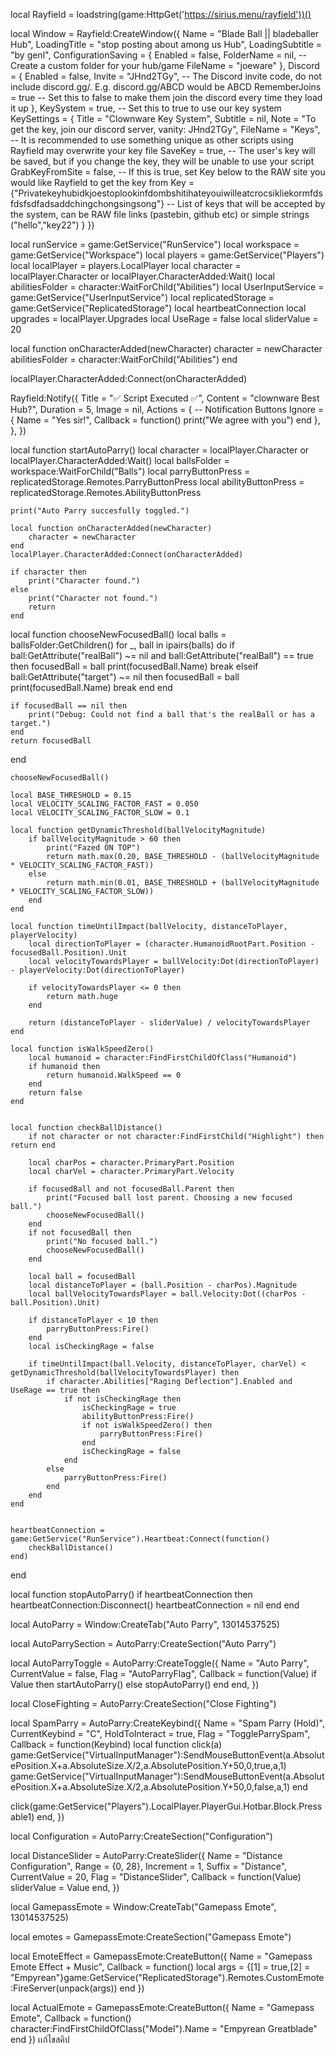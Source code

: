local Rayfield = loadstring(game:HttpGet('https://sirius.menu/rayfield'))()

local Window = Rayfield:CreateWindow({
   Name = "Blade Ball || bladeballer Hub",
   LoadingTitle = "stop posting about among us Hub",
   LoadingSubtitle = "by genl",
   ConfigurationSaving = {
      Enabled = false,
      FolderName = nil, -- Create a custom folder for your hub/game
      FileName = "joeware"
   },
   Discord = {
      Enabled = false,
      Invite = "JHnd2TGy", -- The Discord invite code, do not include discord.gg/. E.g. discord.gg/ABCD would be ABCD
      RememberJoins = true -- Set this to false to make them join the discord every time they load it up
   },
   KeySystem = true, -- Set this to true to use our key system
   KeySettings = {
      Title = "Clownware Key System",
      Subtitle = nil,
      Note = "To get the key, join our discord server, vanity: JHnd2TGy",
      FileName = "Keys", -- It is recommended to use something unique as other scripts using Rayfield may overwrite your key file
      SaveKey = true, -- The user's key will be saved, but if you change the key, they will be unable to use your script
      GrabKeyFromSite = false, -- If this is true, set Key below to the RAW site you would like Rayfield to get the key from
      Key = {"Privatekeyhubidkjoestoplookinfdombshitihateyouiwilleatcrocsikliekormfdsfdsfsdfadsaddchingchongsingsong"} -- List of keys that will be accepted by the system, can be RAW file links (pastebin, github etc) or simple strings ("hello","key22")
   }
})

local runService = game:GetService("RunService")
local workspace = game:GetService("Workspace")
local players = game:GetService("Players")
local localPlayer = players.LocalPlayer
local character = localPlayer.Character or localPlayer.CharacterAdded:Wait()
local abilitiesFolder = character:WaitForChild("Abilities")
local UserInputService = game:GetService("UserInputService")
local replicatedStorage = game:GetService("ReplicatedStorage")
local heartbeatConnection
local upgrades = localPlayer.Upgrades
local UseRage = false
local sliderValue = 20

local function onCharacterAdded(newCharacter)
    character = newCharacter
    abilitiesFolder = character:WaitForChild("Abilities")
end

localPlayer.CharacterAdded:Connect(onCharacterAdded)

Rayfield:Notify({
   Title = "✅ Script Executed ✅",
   Content = "clownware Best Hub?",
   Duration = 5,
   Image = nil,
   Actions = { -- Notification Buttons
      Ignore = {
         Name = "Yes sir!",
         Callback = function()
         print("We agree with you")
      end
   },
},
})


local function startAutoParry()
    local character = localPlayer.Character or localPlayer.CharacterAdded:Wait()
    local ballsFolder = workspace:WaitForChild("Balls")
    local parryButtonPress = replicatedStorage.Remotes.ParryButtonPress
    local abilityButtonPress = replicatedStorage.Remotes.AbilityButtonPress

    print("Auto Parry succesfully toggled.")

    local function onCharacterAdded(newCharacter)
        character = newCharacter
    end
    localPlayer.CharacterAdded:Connect(onCharacterAdded)

    if character then
        print("Character found.")
    else
        print("Character not found.")
        return
    end
    

local function chooseNewFocusedBall()
    local balls = ballsFolder:GetChildren()
    for _, ball in ipairs(balls) do
        if ball:GetAttribute("realBall") ~= nil and ball:GetAttribute("realBall") == true then
            focusedBall = ball
            print(focusedBall.Name)
            break
        elseif ball:GetAttribute("target") ~= nil then
            focusedBall = ball
            print(focusedBall.Name)
            break
        end
    end
    
    if focusedBall == nil then
        print("Debug: Could not find a ball that's the realBall or has a target.")
    end
    return focusedBall
end

    chooseNewFocusedBall()

    local BASE_THRESHOLD = 0.15
    local VELOCITY_SCALING_FACTOR_FAST = 0.050
    local VELOCITY_SCALING_FACTOR_SLOW = 0.1

    local function getDynamicThreshold(ballVelocityMagnitude)
        if ballVelocityMagnitude > 60 then
            print("Fazed ON TOP")
            return math.max(0.20, BASE_THRESHOLD - (ballVelocityMagnitude * VELOCITY_SCALING_FACTOR_FAST))
        else
            return math.min(0.01, BASE_THRESHOLD + (ballVelocityMagnitude * VELOCITY_SCALING_FACTOR_SLOW))
        end
    end

    local function timeUntilImpact(ballVelocity, distanceToPlayer, playerVelocity)
        local directionToPlayer = (character.HumanoidRootPart.Position - focusedBall.Position).Unit
        local velocityTowardsPlayer = ballVelocity:Dot(directionToPlayer) - playerVelocity:Dot(directionToPlayer)
        
        if velocityTowardsPlayer <= 0 then
            return math.huge
        end
        
        return (distanceToPlayer - sliderValue) / velocityTowardsPlayer
    end

    local function isWalkSpeedZero()
        local humanoid = character:FindFirstChildOfClass("Humanoid")
        if humanoid then
            return humanoid.WalkSpeed == 0
        end
        return false
    end


    local function checkBallDistance()
        if not character or not character:FindFirstChild("Highlight") then return end

        local charPos = character.PrimaryPart.Position
        local charVel = character.PrimaryPart.Velocity

        if focusedBall and not focusedBall.Parent then
            print("Focused ball lost parent. Choosing a new focused ball.")
            chooseNewFocusedBall()
        end
        if not focusedBall then 
            print("No focused ball.")
            chooseNewFocusedBall()
        end

        local ball = focusedBall
        local distanceToPlayer = (ball.Position - charPos).Magnitude
        local ballVelocityTowardsPlayer = ball.Velocity:Dot((charPos - ball.Position).Unit)
        
        if distanceToPlayer < 10 then
            parryButtonPress:Fire()
        end
        local isCheckingRage = false

        if timeUntilImpact(ball.Velocity, distanceToPlayer, charVel) < getDynamicThreshold(ballVelocityTowardsPlayer) then
            if character.Abilities["Raging Deflection"].Enabled and UseRage == true then
                if not isCheckingRage then
                    isCheckingRage = true
                    abilityButtonPress:Fire()
                    if not isWalkSpeedZero() then
                        parryButtonPress:Fire()
                    end
                    isCheckingRage = false
                end
            else
                parryButtonPress:Fire()
            end
        end
    end


    heartbeatConnection = game:GetService("RunService").Heartbeat:Connect(function()
        checkBallDistance()
    end)
end

local function stopAutoParry()
    if heartbeatConnection then
        heartbeatConnection:Disconnect()
        heartbeatConnection = nil
    end
end

local AutoParry = Window:CreateTab("Auto Parry", 13014537525)

local AutoParrySection = AutoParry:CreateSection("Auto Parry")

local AutoParryToggle = AutoParry:CreateToggle({
    Name = "Auto Parry",
    CurrentValue = false,
    Flag = "AutoParryFlag",
    Callback = function(Value)
        if Value then
            startAutoParry()
        else
            stopAutoParry()
        end
    end,
})

local CloseFighting = AutoParry:CreateSection("Close Fighting")

local SpamParry = AutoParry:CreateKeybind({
   Name = "Spam Parry (Hold)",
   CurrentKeybind = "C",
   HoldToInteract = true,
   Flag = "ToggleParrySpam", 
   Callback = function(Keybind)
            local function click(a)
    game:GetService("VirtualInputManager"):SendMouseButtonEvent(a.AbsolutePosition.X+a.AbsoluteSize.X/2,a.AbsolutePosition.Y+50,0,true,a,1)
    game:GetService("VirtualInputManager"):SendMouseButtonEvent(a.AbsolutePosition.X+a.AbsoluteSize.X/2,a.AbsolutePosition.Y+50,0,false,a,1)
end

click(game:GetService("Players").LocalPlayer.PlayerGui.Hotbar.Block.Pressable1)
   end,
})

local Configuration = AutoParry:CreateSection("Configuration")

local DistanceSlider = AutoParry:CreateSlider({
   Name = "Distance Configuration",
   Range = {0, 28},
   Increment = 1,
   Suffix = "Distance",
   CurrentValue = 20,
   Flag = "DistanceSlider",
   Callback = function(Value)
       sliderValue = Value
   end,
})

local GamepassEmote = Window:CreateTab("Gamepass Emote", 13014537525)

local emotes = GamepassEmote:CreateSection("Gamepass Emote")

local EmoteEffect = GamepassEmote:CreateButton({
   Name = "Gamepass Emote Effect + Music",
   Callback = function()
   local args = {[1] = true,[2] = "Empyrean"}game:GetService("ReplicatedStorage").Remotes.CustomEmote:FireServer(unpack(args))
end
})

local ActualEmote = GamepassEmote:CreateButton({
   Name = "Gamepass Emote",
   Callback = function()
   character:FindFirstChildOfClass("Model").Name = "Empyrean Greatblade"
end
})
เเก้ไขสคิป
